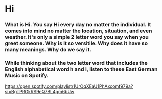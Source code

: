 # Hi

### What is Hi. You say Hi every day no matter the individual. It comes into mind no matter the location, situation, and even weather. It's only a simple 2 letter word you say when you greet someone. Why is it so versitile. Why does it have so many meanings. Why do we say it.
### While thinking about the two letter word that includes the English alphabetical word h and i, listen to these East German Music on Spotify.

https://open.spotify.com/playlist/1UrOqXEaU1PhAxcomf979a?si=BgTPRGkRS9eQ7BL4gm6bUw

<!--
**330i/330i** is a ✨ _special_ ✨ repository because its `README.md` (this file) appears on your GitHub profile.
